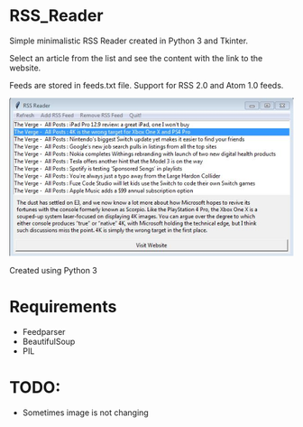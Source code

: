 # RSS_Reader
Simple minimalistic RSS Reader created in Python 3 and Tkinter. 

Select an article from the list and see the content with the link to the website. 

Feeds are stored in feeds.txt file.
Support for RSS 2.0 and Atom 1.0 feeds.


![alt text](https://github.com/joszko/RSS_Reader/blob/master/screenshot.JPG)

Created using Python 3

# Requirements
<ul>
<li>Feedparser</li>
<li>BeautifulSoup</li>
<li>PIL</li>
</ul>

# TODO:
<ul>
<li>Sometimes image is not changing</li>
</ul>
